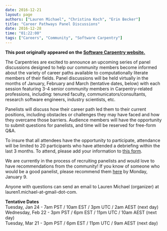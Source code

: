 ```yaml
---
date: 2016-12-21
layout: page
authors: ["Lauren Michael", "Christina Koch", "Erin Becker"]
title: "Career Pathways Panel Discussions"
date: 2016-12-28
time: "01:22:00"
tags: ["Careers", "Community", "Software Carpentry"]
---
```


<p><b>This post originally appeared on the <a href="https://software-carpentry.org/">Software Carpentry website.</a></b></p>

The Carpentries are excited to announce an upcoming series of panel discussions designed to help our community members become informed
about the variety of career paths available to computationally literate members of their fields. Panel discussions will be held virtually
in the months of January, February and March (tentative dates, below) with each session featuring 3-4 senior community members in
Carpentry-related professions, including: tenured faculty, communicators/consultants, research software engineers, industry scientists,
etc.

Panelists will discuss how their career path led them to their current positions, including obstacles or challenges they may have
faced and how they overcame those barriers. Audience members will have the opportunity to submit questions for panelists, and time
will be reserved for free-form Q&A.

To insure that all attendees have the opportunity to participate, attendance will be limited to 20 participants who have attended
a debriefing within the last 3 months. To attend, please add your information to
[this form](https://docs.google.com/forms/d/1UMvhBKwiUKv0Snxgv3RjiR_6tEX0mgaK6wNkvEm7Oyw/).

We are currently in the process of recruiting panelists and would love to have recommendations from the community!
If you know of someone who would be a good panelist, please recommend them
[here](https://docs.google.com/forms/d/1XxQ4JCJO6f2q1JHFryi3VG3xN_IIYNw6ampaO4pQuRw/) by Monday, January 9.

Anyone with questions can send an email to Lauren Michael (organizer) at lauren1.michael-at-gmail-dot-com.

**Tentative Dates**  
Tuesday, Jan 24 - 7am PST / 10am EST / 3pm UTC / 2am AEST (next day)  
Wednesday, Feb 22 - 3pm PST / 6pm EST / 11pm UTC / 10am AEST (next day)  
Tuesday, Mar 21 - 3pm PST / 6pm EST / 11pm UTC / 9am AEST (next day)
